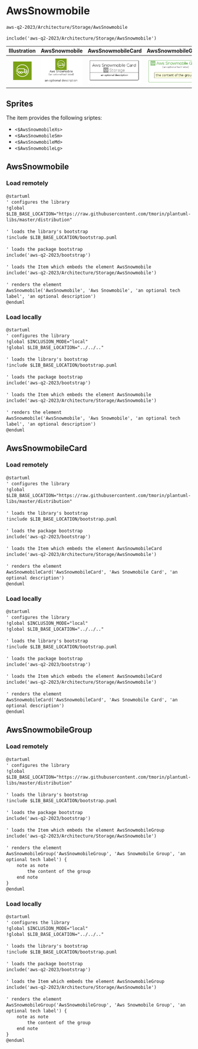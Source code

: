 # AwsSnowmobile


```text
aws-q2-2023/Architecture/Storage/AwsSnowmobile
```

```text
include('aws-q2-2023/Architecture/Storage/AwsSnowmobile')
```



| Illustration | AwsSnowmobile | AwsSnowmobileCard | AwsSnowmobileGroup |
| :---: | :---: | :---: | :---: |
| ![illustration for Illustration](../../../aws-q2-2023/Architecture/Storage/AwsSnowmobile.png) | ![illustration for AwsSnowmobile](../../../aws-q2-2023/Architecture/Storage/AwsSnowmobile.Local.png) | ![illustration for AwsSnowmobileCard](../../../aws-q2-2023/Architecture/Storage/AwsSnowmobileCard.Local.png) | ![illustration for AwsSnowmobileGroup](../../../aws-q2-2023/Architecture/Storage/AwsSnowmobileGroup.Local.png) |



## Sprites
The item provides the following sriptes:

- `<$AwsSnowmobileXs>`
- `<$AwsSnowmobileSm>`
- `<$AwsSnowmobileMd>`
- `<$AwsSnowmobileLg>`





## AwsSnowmobile

### Load remotely
```plantuml
@startuml
' configures the library
!global $LIB_BASE_LOCATION="https://raw.githubusercontent.com/tmorin/plantuml-libs/master/distribution"

' loads the library's bootstrap
!include $LIB_BASE_LOCATION/bootstrap.puml

' loads the package bootstrap
include('aws-q2-2023/bootstrap')

' loads the Item which embeds the element AwsSnowmobile
include('aws-q2-2023/Architecture/Storage/AwsSnowmobile')

' renders the element
AwsSnowmobile('AwsSnowmobile', 'Aws Snowmobile', 'an optional tech label', 'an optional description')
@enduml
```

### Load locally
```plantuml
@startuml
' configures the library
!global $INCLUSION_MODE="local"
!global $LIB_BASE_LOCATION="../../.."

' loads the library's bootstrap
!include $LIB_BASE_LOCATION/bootstrap.puml

' loads the package bootstrap
include('aws-q2-2023/bootstrap')

' loads the Item which embeds the element AwsSnowmobile
include('aws-q2-2023/Architecture/Storage/AwsSnowmobile')

' renders the element
AwsSnowmobile('AwsSnowmobile', 'Aws Snowmobile', 'an optional tech label', 'an optional description')
@enduml
```

## AwsSnowmobileCard

### Load remotely
```plantuml
@startuml
' configures the library
!global $LIB_BASE_LOCATION="https://raw.githubusercontent.com/tmorin/plantuml-libs/master/distribution"

' loads the library's bootstrap
!include $LIB_BASE_LOCATION/bootstrap.puml

' loads the package bootstrap
include('aws-q2-2023/bootstrap')

' loads the Item which embeds the element AwsSnowmobileCard
include('aws-q2-2023/Architecture/Storage/AwsSnowmobile')

' renders the element
AwsSnowmobileCard('AwsSnowmobileCard', 'Aws Snowmobile Card', 'an optional description')
@enduml
```

### Load locally
```plantuml
@startuml
' configures the library
!global $INCLUSION_MODE="local"
!global $LIB_BASE_LOCATION="../../.."

' loads the library's bootstrap
!include $LIB_BASE_LOCATION/bootstrap.puml

' loads the package bootstrap
include('aws-q2-2023/bootstrap')

' loads the Item which embeds the element AwsSnowmobileCard
include('aws-q2-2023/Architecture/Storage/AwsSnowmobile')

' renders the element
AwsSnowmobileCard('AwsSnowmobileCard', 'Aws Snowmobile Card', 'an optional description')
@enduml
```

## AwsSnowmobileGroup

### Load remotely
```plantuml
@startuml
' configures the library
!global $LIB_BASE_LOCATION="https://raw.githubusercontent.com/tmorin/plantuml-libs/master/distribution"

' loads the library's bootstrap
!include $LIB_BASE_LOCATION/bootstrap.puml

' loads the package bootstrap
include('aws-q2-2023/bootstrap')

' loads the Item which embeds the element AwsSnowmobileGroup
include('aws-q2-2023/Architecture/Storage/AwsSnowmobile')

' renders the element
AwsSnowmobileGroup('AwsSnowmobileGroup', 'Aws Snowmobile Group', 'an optional tech label') {
    note as note
        the content of the group
    end note
}
@enduml
```

### Load locally
```plantuml
@startuml
' configures the library
!global $INCLUSION_MODE="local"
!global $LIB_BASE_LOCATION="../../.."

' loads the library's bootstrap
!include $LIB_BASE_LOCATION/bootstrap.puml

' loads the package bootstrap
include('aws-q2-2023/bootstrap')

' loads the Item which embeds the element AwsSnowmobileGroup
include('aws-q2-2023/Architecture/Storage/AwsSnowmobile')

' renders the element
AwsSnowmobileGroup('AwsSnowmobileGroup', 'Aws Snowmobile Group', 'an optional tech label') {
    note as note
        the content of the group
    end note
}
@enduml
```

